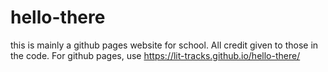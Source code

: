 # hello-there
this is mainly a github pages website for school. All credit given to those in the code.
For github pages, use https://lit-tracks.github.io/hello-there/
